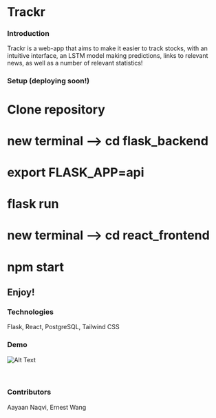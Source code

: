 Trackr
=========

### Introduction
Trackr is a web-app that aims to make it easier to track stocks, with an intuitive interface, an LSTM model making predictions, links to relevant news, as well as a number of relevant statistics! 

### Setup (deploying soon!)

# Clone repository
# new terminal --> cd flask_backend
# export FLASK_APP=api
# flask run
# new terminal --> cd react_frontend
# npm start

## Enjoy!

### Technologies
Flask, React, PostgreSQL, Tailwind CSS

### Demo
![Alt Text]([https://media.giphy.com/media/7YSJ8yFQQUTCl2kbMH/giphy.gif]) <br /> <br /> <br />


### Contributors
Aayaan Naqvi, Ernest Wang
